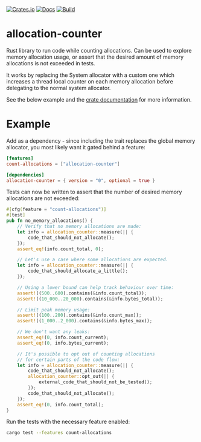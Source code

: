 [![Crates.io](https://img.shields.io/crates/v/allocation-counter.svg)](https://crates.io/crates/allocation-counter)
[![Docs](https://docs.rs/allocation-counter/badge.svg)](https://docs.rs/allocation-counter/)
[![Build](https://github.com/fornwall/allocation-counter/workflows/CI/badge.svg)](https://github.com/fornwall/allocation-counter/actions?query=workflow%3A%22CI%22)

# allocation-counter
Rust library to run code while counting allocations. Can be used to explore memory allocation usage, or assert that the desired amount of memory allocations is not exceeded in tests.

It works by replacing the System allocator with a custom one which increases a thread local counter on each memory allocation before delegating to the normal system allocator.

See the below example and the [crate documentation](https://docs.rs/allocation-counter/latest/allocation_counter/) for more information.

# Example
Add as a dependency - since including the trait replaces the global memory allocator, you most likely want it gated behind a feature:

```toml
[features]
count-allocations = ["allocation-counter"]

[dependencies]
allocation-counter = { version = "0", optional = true }
```

Tests can now be written to assert that the number of desired memory allocations are not exceeded:

```rust
#[cfg(feature = "count-allocations")]
#[test]
pub fn no_memory_allocations() {
    // Verify that no memory allocations are made:
    let info = allocation_counter::measure(|| {
        code_that_should_not_allocate();
    });
    assert_eq!(info.count_total, 0);

    // Let's use a case where some allocations are expected.
    let info = allocation_counter::measure(|| {
        code_that_should_allocate_a_little();
    });

    // Using a lower bound can help track behaviour over time:
    assert!((500..600).contains(&info.count_total));
    assert!((10_000..20_000).contains(&info.bytes_total));

    // Limit peak memory usage:
    assert!((100..200).contains(&info.count_max));
    assert!((1_000..2_000).contains(&info.bytes_max));

    // We don't want any leaks:
    assert_eq!(0, info.count_current);
    assert_eq!(0, info.bytes_current);

    // It's possible to opt out of counting allocations
    // for certain parts of the code flow:
    let info = allocation_counter::measure(|| {
        code_that_should_not_allocate();
        allocation_counter::opt_out(|| {
            external_code_that_should_not_be_tested();
        });
        code_that_should_not_allocate();
    });
    assert_eq!(0, info.count_total);
}
```

Run the tests with the necessary feature enabled:

```sh
cargo test --features count-allocations
```
